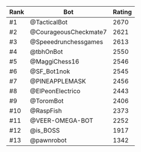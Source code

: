 Rank|Bot|Rating
---|---|---
#1|@TacticalBot|2670
#2|@CourageousCheckmate7|2621
#3|@Speeedrunchessgames|2613
#4|@tbhOnBot|2550
#5|@MaggiChess16|2546
#6|@SF_Bot1nok|2545
#7|@PINEAPPLEMASK|2456
#8|@ElPeonElectrico|2443
#9|@ToromBot|2406
#10|@RaspFish|2373
#11|@VEER-OMEGA-BOT|2252
#12|@is_BOSS|1917
#13|@pawnrobot|1342
